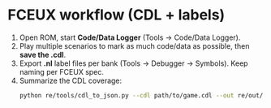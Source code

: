 # FCEUX workflow (CDL + labels)

1. Open ROM, start **Code/Data Logger** (Tools → Code/Data Logger).  
2. Play multiple scenarios to mark as much code/data as possible, then **save the .cdl**.
3. Export **.nl** label files per bank (Tools → Debugger → Symbols). Keep naming per FCEUX spec.
4. Summarize the CDL coverage:
   ```bash
   python re/tools/cdl_to_json.py --cdl path/to/game.cdl --out re/out/cdl_summary.json
   ```
